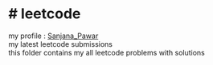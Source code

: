 <h1># leetcode</h1>
</hr>
my profile : <a href="https://leetcode.com/Sanjana_Pawar/">Sanjana_Pawar</a></br>
my latest leetcode submissions</br>
this folder contains my all  leetcode problems with solutions
